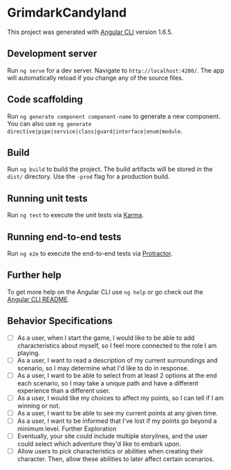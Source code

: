 # GrimdarkCandyland

This project was generated with [Angular CLI](https://github.com/angular/angular-cli) version 1.6.5.

## Development server

Run `ng serve` for a dev server. Navigate to `http://localhost:4200/`. The app will automatically reload if you change any of the source files.

## Code scaffolding

Run `ng generate component component-name` to generate a new component. You can also use `ng generate directive|pipe|service|class|guard|interface|enum|module`.

## Build

Run `ng build` to build the project. The build artifacts will be stored in the `dist/` directory. Use the `-prod` flag for a production build.

## Running unit tests

Run `ng test` to execute the unit tests via [Karma](https://karma-runner.github.io).

## Running end-to-end tests

Run `ng e2e` to execute the end-to-end tests via [Protractor](http://www.protractortest.org/).

## Further help

To get more help on the Angular CLI use `ng help` or go check out the [Angular CLI README](https://github.com/angular/angular-cli/blob/master/README.md).

## Behavior Specifications

- [ ] As a user, when I start the game, I would like to be able to add characteristics about myself, so I feel more connected to the role I am playing.
- [ ] As a user, I want to read a description of my current surroundings and scenario, so I may determine what I'd like to do in response.
- [ ] As a user, I want to be able to select from at least 2 options at the end each scenario, so I may take a unique path and have a different experience than a different user.
- [ ] As a user, I would like my choices to affect my points, so I can tell if I am winning or not.
- [ ] As a user, I want to be able to see my current points at any given time.
- [ ] As a user, I want to be informed that I've lost if my points go beyond a minimum level.
Further Exploration
- [ ] Eventually, your site could include multiple storylines, and the user could select which adventure they'd like to embark upon.
- [ ] Allow users to pick characteristics or abilities when creating their character. Then, allow these abilities to later affect certain scenarios.
